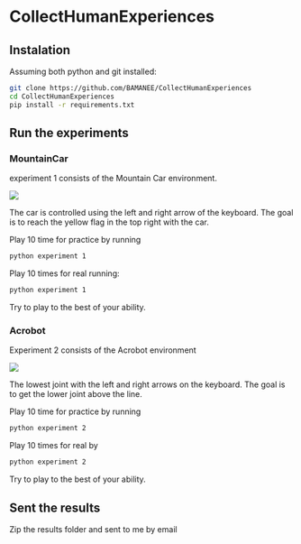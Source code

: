 # CollectHumanExperiences
## Instalation
Assuming both python and git installed:
```bash
git clone https://github.com/BAMANEE/CollectHumanExperiences
cd CollectHumanExperiences
pip install -r requirements.txt
```
  
## Run the experiments 

### MountainCar
experiment 1 consists of the Mountain Car environment.

![](https://www.gymlibrary.dev/_images/mountain_car.gif)

The car is controlled using the left and right arrow of the keyboard. The goal is to reach the yellow flag in the top right with the car.

Play 10 time for practice by running
```bash
python experiment 1
```
  
Play 10 times for real running:
```bash
python experiment 1
```
Try to play to the best of your ability.

### Acrobot
Experiment 2 consists of the Acrobot environment

![](https://www.gymlibrary.dev/_images/acrobot.gif)

The lowest joint with the left and right arrows on the keyboard. The goal is to get the lower joint above the line.
 
Play 10 time for practice by running
```bash
python experiment 2
```
  
Play 10 times for real by 

```bash
python experiment 2
```
Try to play to the best of your ability.
## Sent the results
 
Zip the results folder and sent to me by email
